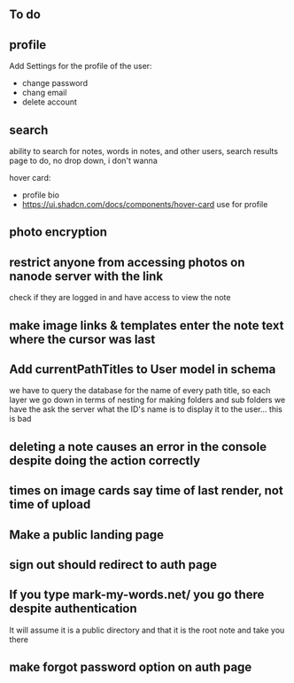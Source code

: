 ## To do

## profile

Add Settings for the profile of the user:

- change password
- chang email
- delete account

## search

ability to search for notes, words in notes, and other users, search results page to do, no drop down, i don't wanna 

hover card:

- profile bio
- https://ui.shadcn.com/docs/components/hover-card use for profile

## photo encryption

## restrict anyone from accessing photos on nanode server with the link

check if they are logged in and have access to view the note

## make image links & templates enter the note text where the cursor was last

## Add currentPathTitles to User model in schema

we have to query the database for the name of every path title, so each layer we go down in terms of nesting for making folders and sub folders we have the ask the server what the ID's name is to display it to the user... this is bad

## deleting a note causes an error in the console despite doing the action correctly

## times on image cards say time of last render, not time of upload

## Make a public landing page 

## sign out should redirect to auth page

## If you type mark-my-words.net/<directoryName> you go there despite authentication

It will assume it is a public directory and that it is the root note and take you there

## make forgot password option on auth page
